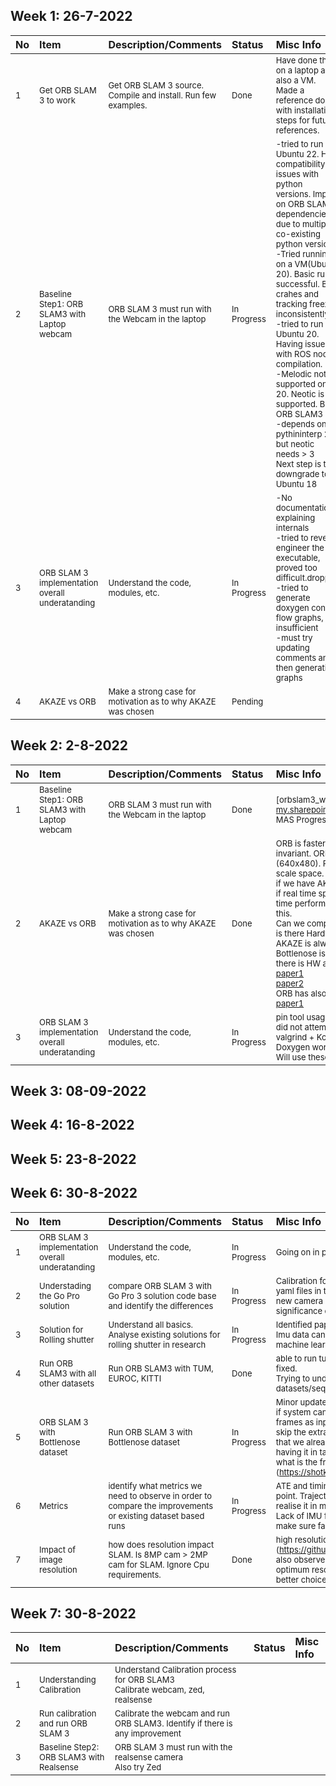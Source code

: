 Week 1: 26-7-2022
---
|No			|Item			|Description/Comments			|Status			|Misc Info|		
| :--- |			:--- |			:--- |			:--- |			:--- |		
|<font size=2>	1	</font>|	<font size=2>	Get ORB SLAM 3 to work	</font>|	<font size=2>	Get ORB SLAM 3 source. Compile and install. Run few examples.	</font>|	<font size=2>	Done	</font>|	<font size=2>	Have done this on a laptop and also a VM. Made a reference doc with installation steps for future references.	</font>|
|<font size=2>	2	</font>|	<font size=2>	Baseline Step1: ORB SLAM3 with Laptop webcam	</font>|	<font size=2>	ORB SLAM 3 must run with the Webcam in the laptop	</font>|	<font size=2>	In Progress	</font>|	<font size=2>	 -tried to run on Ubuntu 22. Had compatibility issues with python versions. Impact on ORB SLAM3 dependencies due to multiple co-existing python versions<br/>-Tried running on a VM(Ubuntu 20). Basic run successful. But crahes and tracking freezes inconsistently.<br/>-tried to run on Ubuntu 20. Having issues with ROS node compilation. <br/>-Melodic not supported on 20. Neotic is supported. But ORB SLAM3<br/>-depends on pythininterp 2.7 but neotic needs > 3<br/>Next step is to downgrade to Ubuntu 18	</font>|
|<font size=2>	3	</font>|	<font size=2>	ORB SLAM 3 implementation overall underatanding	</font>|	<font size=2>	Understand the code, modules, etc.	</font>|	<font size=2>	In Progress	</font>|	<font size=2>	 -No documentation explaining internals<br/>-tried to reverse engineer the executable, proved too difficult.dropped<br/>-tried to generate doxygen control flow graphs, but insufficient<br/>-must try updating comments and then generating graphs	</font>|
|<font size=2>	4	</font>|	<font size=2>	AKAZE vs ORB	</font>|	<font size=2>	Make a strong case for motivation as to why AKAZE was chosen	</font>|	<font size=2>	Pending	</font>|	<font size=2>		</font>|

Week 2: 2-8-2022
---
|No			|Item			|Description/Comments			|Status			|Misc Info|		
| :--- |			:--- |			:--- |			:--- |			:--- |		
|<font size=2>	1	</font>|	<font size=2>	Baseline Step1: ORB SLAM3 with Laptop webcam	</font>|	<font size=2>	ORB SLAM 3 must run with the Webcam in the laptop	</font>|	<font size=2>	Done	</font>|	<font size=2>	[orbslam3_webcam_run1.mkv](https://cmailcarletonca-my.sharepoint.com/:v:/r/personal/mohamedatia_cunet_carleton_ca/Documents/Sarat MAS Progress/orbslam3_webcam_run1.mkv?csf=1&web=1&e=S8wRyZ)	</font>|
|<font size=2>	2	</font>|	<font size=2>	AKAZE vs ORB	</font>|	<font size=2>	Make a strong case for motivation as to why AKAZE was chosen	</font>|	<font size=2>	Done	</font>|	<font size=2>	ORB is faster, but AKAZE is better - AKAZE has Better matching and is Scale invariant. ORB is not scale invariant. AKAZE performs well with low resolution images (640x480). Performance drops with higher resolution. Probably due to non linear scale space.<br/>if we have AKAZE working in real time , then even if there is ORB in HW acceleration, if real time speed is achieved, then AKAZE would be the winner. Bcos if I have real time performance doesn’t matter if it is few nanoseconds slower. But need proof for this.<br/>Can we compare HW based AKAZE with SW based ORB.<br/>is there Hardware based ORB that can be used for comparison<br/>AKAZE is always only preferred for low resolution and not for high resolution<br/>Bottlenose is HD camera, how do we justify this ?<br/>there is HW accelerated ORB. <br/>[paper1](https://ieeexplore.ieee.org/document/9651662) <br/> [paper2](https://upcommons.upc.edu/bitstream/handle/2117/176803/144679.pdf?sequence=1&isAllowed=y#:~:text=by%20Ra%C3%BAl%20TARANCO,an%20agent's%20location%20within%20it.) <br/> ORB has also improved by adding scale invariance.<br/>[paper1](https://dl.acm.org/doi/abs/10.1145/3297156.3297184)	</font>|
|<font size=2>	3	</font>|	<font size=2>	ORB SLAM 3 implementation overall underatanding	</font>|	<font size=2>	Understand the code, modules, etc.	</font>|	<font size=2>	In Progress	</font>|	<font size=2>	pin tool usage was challenging<br/> did not attempt clang llvm compilation<br/> valgrind + Kcachegrind worked to some extent.<br/>Doxygen worked to some extent<br/> Will use these two and proceed<br/> 	</font>|

Week 3: 08-09-2022														
---

Week 4: 16-8-2022														
---

Week 5: 23-8-2022														
---

Week 6: 30-8-2022														
---
|No			|Item			|Description/Comments			|Status			|Misc Info|		
| :--- |			:--- |			:--- |			:--- |			:--- |		
|<font size=2>	1	</font>|	<font size=2>	ORB SLAM 3 implementation overall underatanding	</font>|	<font size=2>	Understand the code, modules, etc.	</font>|	<font size=2>	In Progress	</font>|	<font size=2>	Going on in parallel as the examples are studied	</font>|
|<font size=2>	2	</font>|	<font size=2>	Understading the Go Pro solution	</font>|	<font size=2>	compare ORB SLAM 3 with Go Pro 3 solution code base and identify the differences	</font>|	<font size=2>	In Progress	</font>|	<font size=2>	Calibration for different go pro settings - all the new yaml files in the example folder<br/>new camera model- double sphere<br/>significance of this camera model is not clear.<br/>	</font>|
|<font size=2>	3	</font>|	<font size=2>	Solution for Rolling shutter	</font>|	<font size=2>	Understand all basics. Analyse existing solutions for rolling shutter in research	</font>|	<font size=2>	In Progress	</font>|	<font size=2>	Identified papers. Study in progress<br/>Imu data can be used<br/>machine learning can be used<br/>	</font>|
|<font size=2>	4	</font>|	<font size=2>	Run ORB SLAM3 with all other datasets	</font>|	<font size=2>	Run ORB SLAM3 with TUM, EUROC, KITTI	</font>|	<font size=2>	Done	</font>|	<font size=2>	able to run tum, euric, kitti. Issues in the code are fixed. <br/>Trying to understand if we can prefer any datasets/sequences.<br/>	</font>|
|<font size=2>	5	</font>|	<font size=2>	ORB SLAM 3 with Bottlenose dataset	</font>|	<font size=2>	Run ORB SLAM 3 with Bottlenose dataset	</font>|	<font size=2>	In Progress	</font>|	<font size=2>	Minor updates needed in the dataset provided.<br/>if system can take frames as input, giving key frames as input must be possible, we might need to skip the extraction part and feed the keyframe data that we already have. Not sure if this is needed. Just having it in task backlog<br/>what is the frame rate, shutter speed (https://shotkit.com/what-is-shutter-speed/)?	</font>|
|<font size=2>	6	</font>|	<font size=2>	Metrics	</font>|	<font size=2>	identify what metrics we need to observe in order to compare the improvements or existing dataset based runs	</font>|	<font size=2>	In Progress	</font>|	<font size=2>	ATE and timing. Timing can be captured from any point. Trajectory is saved as text file, but how to realise it in map and how to compare is not clear. <br/>Lack of IMU for us, this will impact ATE. Need to make sure fair comparison done.	</font>|
|<font size=2>	7	</font>|	<font size=2>	Impact of image resolution	</font>|	<font size=2>	how does resolution impact SLAM. Is 8MP cam > 2MP cam for SLAM. Ignore Cpu requirements.	</font>|	<font size=2>	Done	</font>|	<font size=2>	high resolution impacts real time performance<br/>(https://github.com/raulmur/ORB_SLAM2/issues/35)<br/>also observe that they resize images in examples optimum resolution, optimum number of features is better choice for real time performance	</font>|

Week 7: 30-8-2022														
---
|No			|Item			|Description/Comments			|Status			|Misc Info|		
| :--- |			:--- |			:--- |			:--- |			:--- |		
|<font size=2>	1	</font>|	<font size=2>	Understanding Calibration	</font>|	<font size=2>	Understand Calibration process for ORB SLAM3<br/>Calibrate webcam, zed, realsense	</font>|	<font size=2>		</font>|	<font size=2>		</font>|
|<font size=2>	2	</font>|	<font size=2>	Run calibration and run ORB SLAM 3	</font>|	<font size=2>	Calibrate the webcam and run ORB SLAM3. Identify if there is any improvement	</font>|	<font size=2>		</font>|	<font size=2>		</font>|
|<font size=2>	3	</font>|	<font size=2>	Baseline Step2: ORB SLAM3 with Realsense	</font>|	<font size=2>	ORB SLAM 3 must run with the realsense camera<br/>Also try Zed	</font>|	<font size=2>		</font>|	<font size=2>		</font>|
